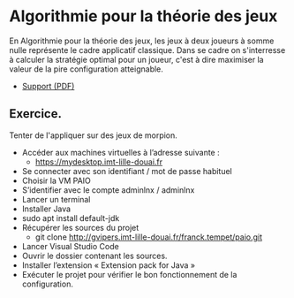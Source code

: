 # Algorithmie pour la théorie des jeux

En Algorithmie pour la théorie des jeux, les jeux à deux joueurs à somme nulle représente le cadre applicatif classique.
Dans se cadre on s'interresse à calculer la stratégie optimal pour un joueur, c'est à dire maximiser la valeur de la pire configuration atteignable.

- [Support (PDF)](https://raw.githubusercontent.com/ceri-num/module-DUU/master/notions/intro-paio.pdf)

## Exercice.

Tenter de l'appliquer sur des jeux de morpion.

- Accéder aux machines virtuelles à l’adresse suivante :
    * https://mydesktop.imt-lille-douai.fr
- Se connecter avec son identifiant / mot de passe habituel
- Choisir la VM PAIO
- S’identifier avec le compte adminlnx / adminlnx
- Lancer un terminal
- Installer Java
- sudo apt install default-jdk
- Récupérer les sources du projet
    * git clone http://gvipers.imt-lille-douai.fr/franck.tempet/paio.git
- Lancer Visual Studio Code
- Ouvrir le dossier contenant les sources.
- Installer l’extension « Extension pack for Java »
- Exécuter le projet pour vérifier le bon fonctionnement de la configuration.
